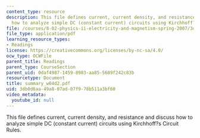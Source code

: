 ```yaml
---
content_type: resource
description: This file defines current, current density, and resistance and discuss
  how to analyze simple DC (constant current) circuits using Kirchhoff?s Circuit Rules.
file: /courses/8-02-physics-ii-electricity-and-magnetism-spring-2007/3db0d6aa49a807ad07f978b511a3bf60_summary_w04d2.pdf
file_type: application/pdf
learning_resource_types:
- Readings
license: https://creativecommons.org/licenses/by-nc-sa/4.0/
ocw_type: OCWFile
parent_title: Readings
parent_type: CourseSection
parent_uid: 0daf4987-1459-8983-aa85-5689f242c83b
resourcetype: Document
title: summary_w04d2.pdf
uid: 3db0d6aa-49a8-07ad-07f9-78b511a3bf60
video_metadata:
  youtube_id: null
---
```

This file defines current, current density, and resistance and discuss how to analyze simple DC (constant current) circuits using Kirchhoff?s Circuit Rules.